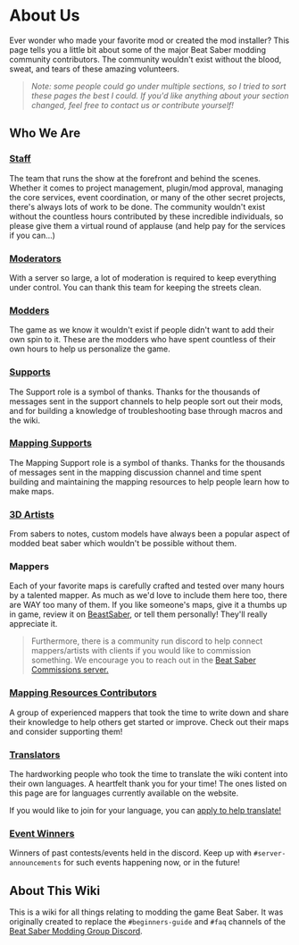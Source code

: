 # About Us
Ever wonder who made your favorite mod or created the mod installer? This page tells you a little bit about some of the
major Beat Saber modding community contributors. The community wouldn't exist without the blood, sweat,
and tears of these amazing volunteers.

> *Note: some people could go under multiple sections, so I tried to sort these pages the best I could.
> If you'd like anything about your section changed, feel free to contact us or contribute yourself!*

## Who We Are

### [Staff](./staff.md)
The team that runs the show at the forefront and behind the scenes. Whether it comes to project management, plugin/mod approval,
managing the core services, event coordination, or many of the other secret projects, there's always lots of work to be done.
The community wouldn't exist without the countless hours contributed by these incredible individuals, so please give them
a virtual round of applause (and help pay for the services if you can...)

### [Moderators](./moderators.md)
With a server so large, a lot of moderation is required to keep everything under control.
You can thank this team for keeping the streets clean.

### [Modders](./modders.md)
The game as we know it wouldn't exist if people didn't want to add their own spin to it. These are the modders who have
spent countless of their own hours to help us personalize the game.

### [Supports](./supports.md)
The Support role is a symbol of thanks. Thanks for the thousands of messages sent in the support channels to help people
sort out their mods, and for building a knowledge of troubleshooting base through macros and the wiki.

### [Mapping Supports](./mapping-supports.md)
The Mapping Support role is a symbol of thanks. Thanks for the thousands of messages sent in the mapping discussion channel
and time spent building and maintaining the mapping resources to help people learn how to make maps.

### [3D Artists](./3d-artists.md)
From sabers to notes, custom models have always been a popular aspect of modded beat saber which wouldn't
be possible without them.

### Mappers
Each of your favorite maps is carefully crafted and tested over many hours by a talented mapper. As much as we'd love to
include them here too, there are WAY too many of them. If you like someone's maps, give it a thumbs up in game, review it
on [BeastSaber](https://bsaber.com), or tell them personally! They'll really appreciate it.

> Furthermore, there is a community run discord to help connect mappers/artists with clients if you would like to
> commission something. We encourage you to reach out in the [Beat Saber Commissions server.](/)

### [Mapping Resources Contributors](/mapping/mapping-credits.md)
A group of experienced mappers that took the time to write down and share their knowledge to help others get started or improve.
Check out their maps and consider supporting them!

### [Translators](./translators.md)
The hardworking people who took the time to translate the wiki content into their own languages. A heartfelt thank you
for your time! The ones listed on this page are for languages currently available on the website.

If you would like to join for your language, you can [apply to help translate!](https://forms.gle/e3BqA3poMjESARe76)

### [Event Winners](./event-winner.md)
Winners of past contests/events held in the discord. Keep up with `#server-announcements` for such events happening now,
or in the future!

## About This Wiki
This is a wiki for all things relating to modding the game Beat Saber.
It was originally created to replace the `#beginners-guide` and `#faq` channels of the [Beat Saber Modding Group Discord](https://discord.gg/beatsabermods).
